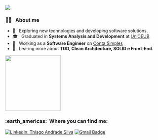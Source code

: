 ![](https://komarev.com/ghpvc/?username=thiagoadsix&color=006bed)

<h3> 👨‍💻 &nbsp; About me </h3>

- 🤔 &nbsp; Exploring new technologies and developing software solutions.
- 🎓 &nbsp; Graduated in **Systems Analysis and Development** at <a href="https://www.uniceub.br/">UniCEUB</a>.
- 💼 &nbsp; Working as a **Software Engineer** on <a href="https://contasimples.com/">Conta Simples</a>
- 🌱 &nbsp; Learing more about **TDD, Clean Architecture, SOLID e Front-End**.

<a href="https://github.com/thiagoadsix">
  <img height="180em" src="https://github-readme-stats.vercel.app/api?username=thiagoadsix&theme=graywhite&show_icons=true&count_private=true" />
</a>

<br/>

<h3> :earth_americas: &nbsp;Where you can find me: </h3> 

[![Linkedin: Thiago Andrade Silva](https://img.shields.io/badge/-thiagoandradesilva-blue?style=flat-square&logo=Linkedin&logoColor=white&link=https://www.linkedin.com/in/thiago-andrade-silva/)](https://www.linkedin.com/in/thiago-andrade-silva/)
[![Gmail Badge](https://img.shields.io/badge/-thiago.adsix@gmail.com-006bed?style=flat-square&logo=Gmail&logoColor=white&link=mailto:thiago.adsix@gmail.com)](mailto:thiago.adsix@gmail.com)
